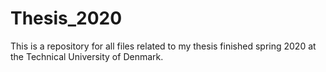 # Thesis_2020

This is a repository for all files related to my thesis finished spring 2020 at the Technical University of Denmark.
